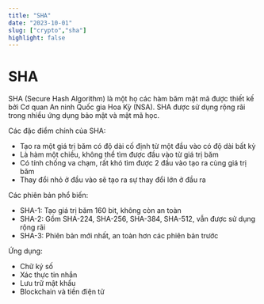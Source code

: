 ```yaml
---
title: "SHA"
date: "2023-10-01"
slug: ["crypto","sha"]
highlight: false
---
```


# SHA

SHA (Secure Hash Algorithm) là một họ các hàm băm mật mã được thiết kế bởi Cơ quan An ninh Quốc gia Hoa Kỳ (NSA). SHA được sử dụng rộng rãi trong nhiều ứng dụng bảo mật và mật mã học.

Các đặc điểm chính của SHA:

- Tạo ra một giá trị băm có độ dài cố định từ một đầu vào có độ dài bất kỳ
- Là hàm một chiều, không thể tìm được đầu vào từ giá trị băm
- Có tính chống va chạm, rất khó tìm được 2 đầu vào tạo ra cùng giá trị băm
- Thay đổi nhỏ ở đầu vào sẽ tạo ra sự thay đổi lớn ở đầu ra

Các phiên bản phổ biến:

- SHA-1: Tạo giá trị băm 160 bit, không còn an toàn
- SHA-2: Gồm SHA-224, SHA-256, SHA-384, SHA-512, vẫn được sử dụng rộng rãi
- SHA-3: Phiên bản mới nhất, an toàn hơn các phiên bản trước

Ứng dụng:
- Chữ ký số
- Xác thực tin nhắn
- Lưu trữ mật khẩu
- Blockchain và tiền điện tử
